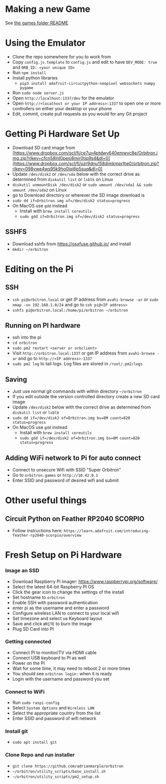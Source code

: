 # Making a new Game

See [the games folder README](games)

# Using the Emulator

- Clone the repo somewhere for you to work from
- Copy `config.js.template` to `config.js` and edit to have `DEV_MODE: true` and `ORB_ID: <your unique ID>`
- Run `npm install`
- Install python libraries
  - `pip3 install adafruit-circuitpython-neopixel websockets numpy pygame`
- Run `sudo node server.js`
- Open `http://localhost:1337/dev` for the emulator
- Open `http://<localhost or your IP address>:1337` to open one or more controllers on either your desktop or your phone
- Edit, commit, create pull requests as you would for any Git project

# Getting Pi Hardware Set Up

- Download SD card image from [https://www.dropbox.com/scl/fi/ce7uv4ptdwy640emwvc8e/Orbitron.img.zip?rlkey=cfcn58lnl0pesi8mir0tjp9s4&dl=0](https://www.dropbox.com/scl/fi/ozr9dnu158dimkmprlhe0/orbitron.zip?rlkey=098ywe4ws95k9ho0lqi6p5suq&dl=0)
- Update `/dev/disk2` or `/dev/sda` below with the correct drive as determined from `diskutil list` or `lsblk` on Linux
- `diskutil unmountDisk /dev/disk2` or `sudo umount /dev/sda1 && sudo umount /dev/sda2` on Linux
- go to Download directory or wherever the SD image download is
- `sudo dd if=Orbitron.img of=/dev/disk2 status=progress`
- On MacOS use `gdd` instead
  - Install with `brew install coreutils`
  - `sudo gdd if=Orbitron.img of=/dev/disk2 status=progress`

## SSHFS

- Download sshfs from https://osxfuse.github.io/ and install
- `mkdir ~/orbitron`

# Editing on the Pi

## SSH

- `ssh pi@orbitron.local` or get IP address from `avahi-browse -ar` or `sudo nmap -sn 192.168.1.0/24` and go to `ssh pi@<IP address>`
- `sshfs pi@orbitron.local:/home/pi/orbitron ~/orbitron`

## Running on PI hardware

- ssh into the pi
- `cd orbitron`
- `sudo pm2 restart <server or orbclient>`
- Visit `http://orbitron.local:1337` or get IP address from `avahi-browse -ar` and go to `http://<IP address>:1337`
- `sudo pm2 log` to tail logs. Log files are stored in `/root/.pm2/logs`

## Saving
- Just use normal git commands with within directory `~/orbitron`
- If you edit outside the version controlled directory create a new SD card image
- Update `/dev/disk2` below with the correct drive as determined from `diskutil list` or `lsblk`
- `sudo dd if=/dev/disk2 of=Orbitron.img bs=8M count=820 status=progress`
- On MacOS use `gdd` instead
  - Install with `brew install coreutils`
  - `sudo gdd if=/dev/disk2 of=Orbitron.img bs=8M count=820 status=progress`

## Adding WiFi network to Pi for auto connect
- Connect to unsecure Wifi with SSID "Super Orbitron"
- Go to `orbitron.games` or `http://10.42.0.1`
- Enter SSID and password of desired wifi and submit


# Other useful things

## Circuit Python on Feather RP2040 SCORPIO

- Follow instructions here: `https://learn.adafruit.com/introducing-feather-rp2040-scorpio/overview`

# Fresh Setup on Pi Hardware

### Image an SSD

- Download Raspberry Pi Imager: https://www.raspberrypi.org/software/
- Select the latest 64-bit Raspberry PI OS
- Click the gear icon to change the settings of the install
- Set hostname to `orbitron`
- Enable SSH with password authentication
- enter pi as the username and enter a password
- Configure wireless LAN to connect to your local wifi
- Set timezone and select us Keyboard layout
- Save and click `WRITE` to burn the image
- Plug SD Card into PI

### Getting connected

- Connect PI to monitor/TV via HDMI cable
- Connect USB keyboard to PI as well
- Power on the PI
- Wait for some time, it may need to reboot 2 or more times
- You should see `orbitron login:` when it is ready
- Login with the username and password you set

### Connect to WiFi

- Run `sudo raspi-config`
- Select `System Options` and `Wireless LAN`
- Select the appropriate country from the list
- Enter SSID and password of wifi network

### Install git

- `sudo apt install git`

### Clone Repo and run installer

- `git clone https://github.com/adrianmarple/orbitron`
- `~/orbitron/utility_scripts/base_install.sh`
- `~/orbitron/utility_scripts/pm2_setup.sh`
